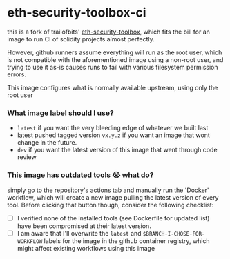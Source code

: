 # eth-security-toolbox-ci

this is a fork of trailofbits' [eth-security-toolbox](https://github.com/trailofbits/eth-security-toolbox), which fits the bill for an image to run CI of solidity projects almost perfectly.

However, github runners assume everything will run as the root user, which is not compatible with the aforementioned image using a non-root user, and trying to use it as-is causes runs to fail with various filesystem permission errors.

This image configures what is normally available upstream, using only the root user

### What image label should I use?

- `latest` if you want the very bleeding edge of whatever we built last
- latest pushed tagged version `vx.y.z` if you want an image that wont change in the future.
- `dev` if you want the latest version of this image that went through code review

### This image has outdated tools 😭 what do?

simply go to the repository's actions tab and manually run the 'Docker' workflow, which will create a new image pulling the latest version of every tool. Before clicking that button though, consider the following checklist:

- [ ] I verified none of the installed tools (see Dockerfile for updated list) have been compromised at their latest version.
- [ ] I am aware that I'll overwrite the `latest` and `$BRANCH-I-CHOSE-FOR-WORKFLOW` labels for the image in the github container registry, which might affect existing workflows using this image
